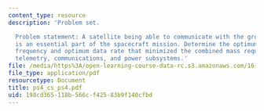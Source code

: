 ```yaml
---
content_type: resource
description: 'Problem set.

  Problem statement: A satellite being able to communicate with the ground station
  is an essential part of the spacecraft mission. Determine the optimum communication
  frequency and optimum data rate that minimized the combined mass requirements of
  telemetry, communications, and power subsystems.'
file: /media/https%3A/open-learning-course-data-rc.s3.amazonaws.com/16-851-satellite-engineering-fall-2003/198cd365118b566cf42583b9f140cfbd_ps4_cs_ps4.pdf
file_type: application/pdf
resourcetype: Document
title: ps4_cs_ps4.pdf
uid: 198cd365-118b-566c-f425-83b9f140cfbd
---
```

